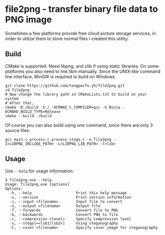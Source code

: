 # file2png - transfer binary file data to PNG image
Sometimes a few platforms provide free cloud picture storage services, in order to utilize them to store normal files I created this utility.

## Build
CMake is supported. Need libpng, and zlib if using static libraries. On some platforms you also need to link libm manually. Since the UNIX-like command line interface, MinGW is required to build on Windows.
```shell
git clone https://github.com/tongpeifu-yh/file2png.git
cd file2png
# Now change the library path in CMakeLists.txt to build on your system
# After that,
cmake -B./build -S./ -DCMAKE_C_COMPILER=gcc -G Ninja -DCMAKE_BUILD_TYPE=Release
cmake --build ./build
```
Of course you can also build using one command, since there are only 3 source files:
```shell
gcc main.c process.c process_stego.c -o file2png -I<LIBPNG_INCLUDE_PATH> -L<LIBPNG_LIB_PATH> -l<lib>
```

## Usage
Use `--help` for usage information.
```
$ file2png.exe --help
Usage: file2png.exe [options]
Options:
  -h, --help                    Print this help message
  -v, --version                 Print version information
  -i, --input <filename>        Input file to convert
  -o, --output <filename>       Output file
  -f, --forwards                Convert file to PNG
  -b, --backwards               Convert PNG to file
  -c, --compression <level>     Specify compression level
  -s, --stego[=<lsb1|lsb2>]     Using steganography
  -C, --cover <filename>        Specify cover image for steganography
```